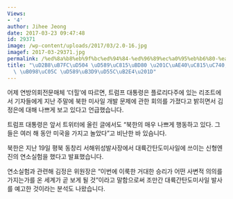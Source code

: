 ```yaml
---
Views:
- '4'
author: Jihee Jeong
date: 2017-03-23 09:47:48
id: 29371
image: /wp-content/uploads/2017/03/2.0-16.jpg
imagef: 2017-03-29371.jpg
permalink: /%ed%8a%b8%eb%9f%bc%ed%94%84-%ed%96%89%ec%a0%95%eb%b6%80-%ea%b9%80%ec%a0%95%ec%9d%80-%eb%a7%a4%ec%9a%b0-%eb%82%98%ec%81%9c-%ed%96%89%eb%8f%99%ed%95%9c%eb%8b%a4/
title: "\uD2B8\uB7FC\uD504 \uD589\uC815\uBD80 \u201C\uAE40\uC815\uC740, \uB9E4\uC6B0\
  \ \uB098\uC05C \uD589\uB3D9\uD55C\uB2E4\u201D"
---
```


어제 연방의회전문매체 ‘더힐’에 따르면, 트럼프 대통령은 플로리다주에 있는 리조트에서 기자들에게 지난 주말에 북한 미사일 개발 문제에 관한 회의를 가졌다고 밝히면서 김정은에 대해 나쁘게 보고 있다고 언급했습니다.

트럼프 대통령은 앞서 트위터에 올린 글에서도 “북한의 매우 나쁘게 행동하고 있다. 그들은 여러 해 동안 미국을 가지고 놀았다”고 비난한 바 있슴니다.

북한은 지난 19일 평북 동창리 서해위성발사장에서 대륙간탄도미사일에 쓰이는 신형엔진의 연소실험을 했다고 발표했습니다.

연소실험과 관련해 김정은 위원장은 “이번에 이룩한 거대한 승리가 어떤 사변적 의의를 가지는가를 온 세계가 곧 보게 될 것”이라고 말함으로써 조만간 대륙간탄도미사일 발사를 예고한 것이라는 분석도 나왔습니다.